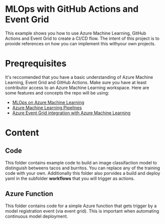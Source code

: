 # MLOps with GitHub Actions and Event Grid 

This example shows you how to use Azure Machine Learning, GitHub Actions and Event Grid to create a CI/CD flow. The intent of this project is to provide references on how you can implement this withyour own projects. 

# Preqrequisites 

It's reccomended that you have a basic understanding of Azure Machine Learning, Event Grid and GitHub Actions. Make sure you have at least contributor access to an Azure Machine Learning workspace. Here are some features and concepts the repo will be using: 

* [MLOps on Azure Machine Learning](https://docs.microsoft.com/en-us/azure/machine-learning/concept-model-management-and-deployment)
* [Azure Machine Learning Pipelines](https://docs.microsoft.com/en-us/azure/machine-learning/concept-ml-pipelines)
* [Azure Event Grid integration with Azure Machine Learning](https://docs.microsoft.com/en-us/azure/machine-learning/how-to-use-event-grid)


# Content

## Code

This folder contains example code to build an image classifaction model to distinguish betweens tacos and burritos. You can replace any of the training code with your own. Additionally this folder also porvides a build and deploy yaml in the subfolder **workflows** that you will trigger as actions. 

## Azure Function 

This folder contains code for a simple Azure function that gets trigger by a model registration event (via event grid). This is important when automating continuous model deployment. 
